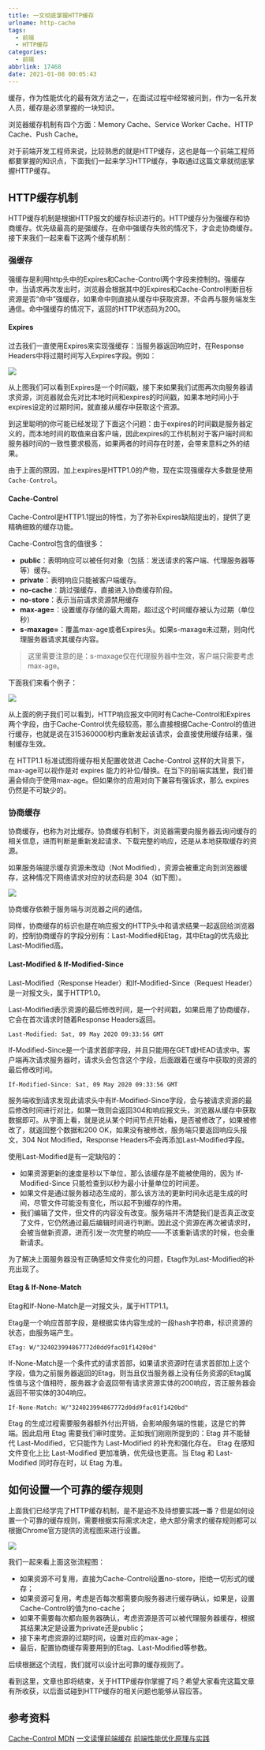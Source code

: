 ```yaml
---
title: 一文彻底掌握HTTP缓存
urlname: http-cache
tags:
  - 前端
  - HTTP缓存
categories:
  - 前端
abbrlink: 17468
date: 2021-01-08 00:05:43
---
```


缓存，作为性能优化的最有效方法之一，在面试过程中经常被问到，作为一名开发人员，缓存是必须掌握的一块知识。

浏览器缓存机制有四个方面：Memory Cache、Service Worker Cache、HTTP Cache、Push Cache。

对于前端开发工程师来说，比较熟悉的就是HTTP缓存，这也是每一个前端工程师都要掌握的知识点，下面我们一起来学习HTTP缓存，争取通过这篇文章就彻底掌握HTTP缓存。


## HTTP缓存机制
HTTP缓存机制是根据HTTP报文的缓存标识进行的。HTTP缓存分为强缓存和协商缓存。优先级最高的是强缓存，在命中强缓存失败的情况下，才会走协商缓存。接下来我们一起来看下这两个缓存机制：

### 强缓存
强缓存是利用http头中的Expires和Cache-Control两个字段来控制的。强缓存中，当请求再次发出时，浏览器会根据其中的Expires和Cache-Control判断目标资源是否“命中”强缓存，如果命中则直接从缓存中获取资源，不会再与服务端发生通信。命中强缓存的情况下，返回的HTTP状态码为200。

#### Expires

过去我们一直使用Expires来实现强缓存：当服务器返回响应时，在Response Headers中将过期时间写入Expires字段。例如：

![](https://pub-9effe6ef78a64cfc92922e0f4e06f7dd.r2.dev/blog-images/blogImages/2021/spring/20210107112445.png)

从上图我们可以看到Expires是一个时间戳，接下来如果我们试图再次向服务器请求资源，浏览器就会先对比本地时间和expires的时间戳，如果本地时间小于expires设定的过期时间，就直接从缓存中获取这个资源。

到这里聪明的你可能已经发现了下面这个问题：由于expires的时间戳是服务器定义的，而本地时间的取值来自客户端，因此expires的工作机制对于客户端时间和服务器时间的一致性要求极高，如果两者的时间存在时差，会带来意料之外的结果。

由于上面的原因，加上expires是HTTP1.0的产物，现在实现强缓存大多数是使用`Cache-Control`。


#### Cache-Control
Cache-Control是HTTP1.1提出的特性，为了弥补Expires缺陷提出的，提供了更精确细致的缓存功能。

Cache-Control包含的值很多：

- **public**：表明响应可以被任何对象（包括：发送请求的客户端、代理服务器等等）缓存。
- **private**：表明响应只能被客户端缓存。
- **no-cache**：跳过强缓存，直接进入协商缓存阶段。
- **no-store**：表示当前请求资源禁用缓存
- **max-age=<seconds>**：设置缓存存储的最大周期，超过这个时间缓存被认为过期（单位秒）
- **s-maxage=<seconds>**：覆盖max-age或者Expires头。如果s-maxage未过期，则向代理服务器请求其缓存内容。

> 这里需要注意的是：s-maxage仅在代理服务器中生效，客户端只需要考虑max-age。

下面我们来看个例子：

![](https://pub-9effe6ef78a64cfc92922e0f4e06f7dd.r2.dev/blog-images/blogImages/2021/spring/20210107140339.png)

从上面的例子我们可以看到，HTTP响应报文中同时有Cache-Control和Expires两个字段，由于Cache-Control优先级较高，那么直接根据Cache-Control的值进行缓存，也就是说在315360000秒内重新发起该请求，会直接使用缓存结果，强制缓存生效。


在 HTTP1.1 标准试图将缓存相关配置收敛进 Cache-Control 这样的大背景下， max-age可以视作是对 expires 能力的补位/替换。在当下的前端实践里，我们普遍会倾向于使用max-age。但如果你的应用对向下兼容有强诉求，那么 expires 仍然是不可缺少的。



### 协商缓存
协商缓存，也称为对比缓存。协商缓存机制下，浏览器需要向服务器去询问缓存的相关信息，进而判断是重新发起请求、下载完整的响应，还是从本地获取缓存的资源。

如果服务端提示缓存资源未改动（Not Modified），资源会被重定向到浏览器缓存，这种情况下网络请求对应的状态码是 304（如下图）。

![](https://pub-9effe6ef78a64cfc92922e0f4e06f7dd.r2.dev/blog-images/blogImages/2021/spring/20210107112113.png)

协商缓存依赖于服务端与浏览器之间的通信。

同样，协商缓存的标识也是在响应报文的HTTP头中和请求结果一起返回给浏览器的，控制协商缓存的字段分别有：Last-Modified和Etag，其中Etag的优先级比Last-Modified高。

#### Last-Modified & If-Modified-Since
Last-Modified（Response Header）和If-Modified-Since（Request Header）是一对报文头，属于HTTP1.0。

Last-Modified表示资源的最后修改时间，是一个时间戳，如果启用了协商缓存，它会在首次请求时随着Response Headers返回。
```
Last-Modified: Sat, 09 May 2020 09:33:56 GMT
```

If-Modified-Since是一个请求首部字段，并且只能用在GET或HEAD请求中。客户端再次请求服务器时，请求头会包含这个字段，后面跟着在缓存中获取的资源的最后修改时间。

```
If-Modified-Since: Sat, 09 May 2020 09:33:56 GMT
```

服务端收到请求发现此请求头中有If-Modified-Since字段，会与被请求资源的最后修改时间进行对比，如果一致则会返回304和响应报文头，浏览器从缓存中获取数据即可。从字面上看，就是说从某个时间节点开始看，是否被修改了，如果被修改了，就返回整个数据和200 OK，如果没有被修改，服务端只要返回响应头报文，304 Not Modified，Response Headers不会再添加Last-Modified字段。

使用Last-Modified是有一定缺陷的：
- 如果资源更新的速度是秒以下单位，那么该缓存是不能被使用的，因为 If-Modified-Since 只能检查到以秒为最小计量单位的时间差。
- 如果文件是通过服务器动态生成的，那么该方法的更新时间永远是生成的时间，尽管文件可能没有变化，所以起不到缓存的作用。
- 我们编辑了文件，但文件的内容没有改变。服务端并不清楚我们是否真正改变了文件，它仍然通过最后编辑时间进行判断。因此这个资源在再次被请求时，会被当做新资源，进而引发一次完整的响应——不该重新请求的时候，也会重新请求。

为了解决上面服务器没有正确感知文件变化的问题，Etag作为Last-Modified的补充出现了。


#### Etag & If-None-Match
Etag和If-None-Match是一对报文头，属于HTTP1.1。

Etag是一个响应首部字段，是根据实体内容生成的一段hash字符串，标识资源的状态，由服务端产生。
```
ETag: W/"324023994867772d0dd9fac01f1420bd"
```

If-None-Match是一个条件式的请求首部，如果请求资源时在请求首部加上这个字段，值为之前服务器返回的Etag，则当且仅当服务器上没有任务资源的Etag属性值与这个值相符，服务器才会返回带有请求资源实体的200响应，否正服务器会返回不带实体的304响应。
```
If-None-Match: W/"324023994867772d0dd9fac01f1420bd"
```

Etag 的生成过程需要服务器额外付出开销，会影响服务端的性能，这是它的弊端。因此启用 Etag 需要我们审时度势。正如我们刚刚所提到的：Etag 并不能替代 Last-Modified，它只能作为 Last-Modified 的补充和强化存在。 Etag 在感知文件变化上比 Last-Modified 更加准确，优先级也更高。当 Etag 和 Last-Modified 同时存在时，以 Etag 为准。


## 如何设置一个可靠的缓存规则

上面我们已经学完了HTTP缓存机制，是不是迫不及待想要实践一番？但是如何设置一个可靠的缓存规则，需要根据实际需求决定，绝大部分需求的缓存规则都可以根据Chrome官方提供的流程图来进行设置。

![](https://pub-9effe6ef78a64cfc92922e0f4e06f7dd.r2.dev/blog-images/blogImages/2021/spring/20210107155629.png)

我们一起来看上面这张流程图：

- 如果资源不可复用，直接为Cache-Control设置no-store，拒绝一切形式的缓存；
- 如果资源可复用，考虑是否每次都需要向服务器进行缓存确认，如果是，设置Cache-Control的值为no-cache；
- 如果不需要每次都向服务器确认，考虑资源是否可以被代理服务器缓存，根据其结果决定是设置为private还是public；
- 接下来考虑资源的过期时间，设置对应的max-age；
- 最后，配置协商缓存需要用到的Etag、Last-Modified等参数。

后续根据这个流程，我们就可以设计出可靠的缓存规则了。

看到这里，文章也即将结束，关于HTTP缓存你掌握了吗？希望大家看完这篇文章有所收获，以后面试碰到HTTP缓存的相关问题也能够从容应答。

## 参考资料
[Cache-Control MDN](https://developer.mozilla.org/zh-CN/docs/Web/HTTP/Headers/Cache-Control)
[一文读懂前端缓存](https://juejin.cn/post/6844903747357769742#heading-6)
[前端性能优化原理与实践](https://juejin.cn/book/6844733750048210957/section/6844733750106931214)

